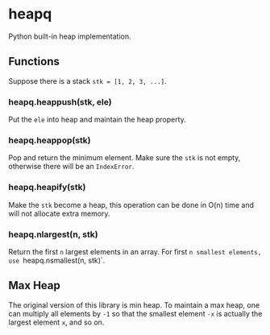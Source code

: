 # heapq

Python built-in heap implementation.

## Functions

Suppose there is a stack `stk = [1, 2, 3, ...]`.

### heapq.heappush(stk, ele)

Put the `ele` into heap and maintain the heap property.

### heapq.heappop(stk)

Pop and return the minimum element.
Make sure the `stk` is not empty, otherwise there will be an `IndexError`.

### heapq.heapify(stk)

Make the `stk` become a heap, this operation can be done in O(n) time and will not allocate extra memory.

### heapq.nlargest(n, stk)

Return the first `n` largest elements in an array.
For first `n smallest elements, use `heapq.nsmallest(n, stk)`.

## Max Heap

The original version of this library is min heap.
To maintain a max heap, one can multiply all elements by `-1` so that the smallest element `-x` is actually the largest element `x`, and so on. 
